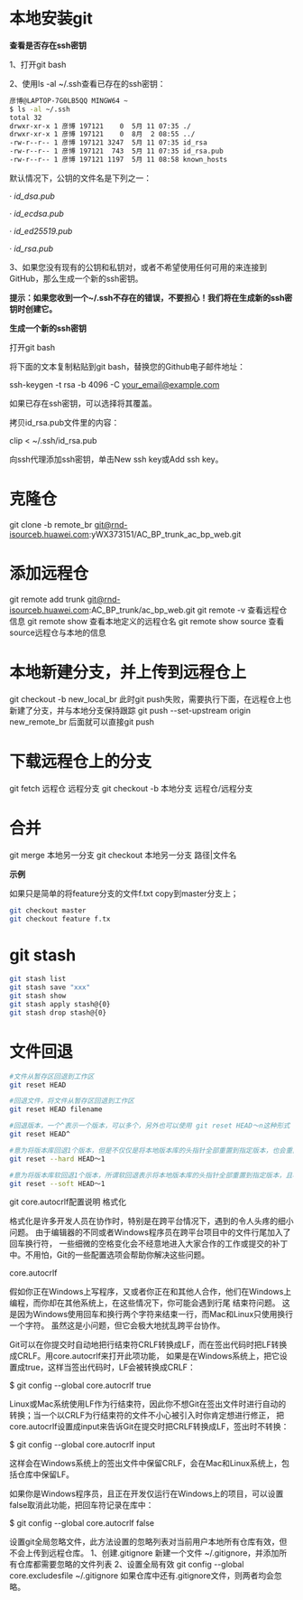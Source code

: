 # 本地安装git

**查看是否存在ssh密钥**

1、打开git bash

2、使用ls -al ~/.ssh查看已存在的ssh密钥：

```bash
彦博@LAPTOP-7G0LB5QQ MINGW64 ~
$ ls -al ~/.ssh
total 32
drwxr-xr-x 1 彦博 197121    0  5月 11 07:35 ./
drwxr-xr-x 1 彦博 197121    0  8月  2 08:55 ../
-rw-r--r-- 1 彦博 197121 3247  5月 11 07:35 id_rsa
-rw-r--r-- 1 彦博 197121  743  5月 11 07:35 id_rsa.pub
-rw-r--r-- 1 彦博 197121 1197  5月 11 08:58 known_hosts
```

默认情况下，公钥的文件名是下列之一：

·    *id_dsa.pub*

·    *id_ecdsa.pub*

·    *id_ed25519.pub*

·    *id_rsa.pub*

3、如果您没有现有的公钥和私钥对，或者不希望使用任何可用的来连接到GitHub，那么生成一个新的ssh密钥。

**提示：如果您收到一个~/.ssh不存在的错误，不要担心！我们将在生成新的ssh密钥时创建它。**

**生成一个新的ssh密钥**

打开git bash

将下面的文本复制粘贴到git bash，替换您的Github电子邮件地址：

ssh-keygen -t rsa -b 4096 -C [your_email@example.com](mailto:your_email@example.com)

如果已存在ssh密钥，可以选择将其覆盖。

拷贝id_rsa.pub文件里的内容：

clip < ~/.ssh/id_rsa.pub

向ssh代理添加ssh密钥，单击New ssh key或Add ssh key。

# 克隆仓

git clone -b remote_br git@rnd-isourceb.huawei.com:yWX373151/AC_BP_trunk_ac_bp_web.git

# 添加远程仓

git remote add trunk git@rnd-isourceb.huawei.com:AC_BP_trunk/ac_bp_web.git
git remote -v 查看远程仓信息
git remote show 查看本地定义的远程仓名
git remote show source 查看source远程仓与本地的信息

# 本地新建分支，并上传到远程仓上

git checkout -b new_local_br
此时git push失败，需要执行下面，在远程仓上也新建了分支，并与本地分支保持跟踪
git push --set-upstream origin new_remote_br
后面就可以直接git push

# 下载远程仓上的分支

git fetch 远程仓 远程分支
git checkout -b 本地分支 远程仓/远程分支

# 合并

git merge 本地另一分支
git checkout 本地另一分支 路径|文件名

**示例**

如果只是简单的将feature分支的文件f.txt copy到master分支上；

```bash
git checkout master
git checkout feature f.tx
```

# git stash

```bash
git stash list
git stash save "xxx"
git stash show
git stash apply stash@{0}
git stash drop stash@{0}
```

# 文件回退

```bash
#文件从暂存区回退到工作区
git reset HEAD  

#回退文件，将文件从暂存区回退到工作区
git reset HEAD filename   

#回退版本，一个^表示一个版本，可以多个，另外也可以使用 git reset HEAD～n这种形式
git reset HEAD^   

#意为将版本库回退1个版本，但是不仅仅是将本地版本库的头指针全部重置到指定版本，也会重置暂存区，并且会将工作区代码也回退到这个版本
git reset --hard HEAD～1

#意为将版本库软回退1个版本，所谓软回退表示将本地版本库的头指针全部重置到指定版本，且将这次提交之后的所有变更都移动到暂存区
git reset --soft HEAD～1 
```

git core.autocrlf配置说明
格式化

格式化是许多开发人员在协作时，特别是在跨平台情况下，遇到的令人头疼的细小问题。 由于编辑器的不同或者Windows程序员在跨平台项目中的文件行尾加入了回车换行符， 一些细微的空格变化会不经意地进入大家合作的工作或提交的补丁中。不用怕，Git的一些配置选项会帮助你解决这些问题。

core.autocrlf

假如你正在Windows上写程序，又或者你正在和其他人合作，他们在Windows上编程，而你却在其他系统上，在这些情况下，你可能会遇到行尾 结束符问题。 这是因为Windows使用回车和换行两个字符来结束一行，而Mac和Linux只使用换行一个字符。 虽然这是小问题，但它会极大地扰乱跨平台协作。

Git可以在你提交时自动地把行结束符CRLF转换成LF，而在签出代码时把LF转换成CRLF。用core.autocrlf来打开此项功能， 如果是在Windows系统上，把它设置成true，这样当签出代码时，LF会被转换成CRLF：

$ git config --global core.autocrlf true

Linux或Mac系统使用LF作为行结束符，因此你不想Git在签出文件时进行自动的转换；当一个以CRLF为行结束符的文件不小心被引入时你肯定想进行修正， 把core.autocrlf设置成input来告诉Git在提交时把CRLF转换成LF，签出时不转换：

$ git config --global core.autocrlf input

这样会在Windows系统上的签出文件中保留CRLF，会在Mac和Linux系统上，包括仓库中保留LF。

如果你是Windows程序员，且正在开发仅运行在Windows上的项目，可以设置false取消此功能，把回车符记录在库中：

$ git config --global core.autocrlf false

设置git全局忽略文件，此方法设置的忽略列表对当前用户本地所有仓库有效，但不会上传到远程仓库。
1、创建.gitignore
新建一个文件 ~/.gitignore，并添加所有仓库都需要忽略的文件列表
2、设置全局有效
git config --global core.excludesfile ~/.gitignore
如果仓库中还有.gitignore文件，则两者均会忽略。




